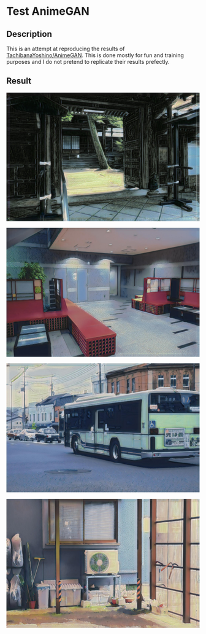 # Test AnimeGAN

## Description

This is an attempt at reproducing the results of [TachibanaYoshino/AnimeGAN](https://github.com/TachibanaYoshino/AnimeGAN). This is done mostly for fun and training purposes and I do not pretend to replicate their results prefectly.

## Result

![Img #1](imgs/1_0.jpg)

![Img #2](imgs/9_0.jpg)

![Img #3](imgs/17_0.jpg)

![Img #4](imgs/20_0.jpg)
